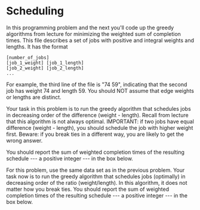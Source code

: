 # Scheduling

In this programming problem and the next you'll code up the greedy algorithms
from lecture for minimizing the weighted sum of completion times.
This file describes a set of jobs with positive and integral weights and lengths.
It has the format

```
[number_of_jobs]
[job_1_weight] [job_1_length]
[job_2_weight] [job_2_length]
...
```

For example, the third line of the file is "74 59", indicating that the second job
has weight 74 and length 59. You should NOT assume that edge weights or lengths are distinct.

Your task in this problem is to run the greedy algorithm that schedules jobs in
decreasing order of the difference (weight - length). Recall from lecture that this
algorithm is not always optimal. IMPORTANT: if two jobs have equal difference
(weight - length), you should schedule the job with higher weight first.
Beware: if you break ties in a different way, you are likely to get the wrong answer.

You should report the sum of weighted completion times of
the resulting schedule --- a positive integer --- in the box below.

For this problem, use the same data set as in the previous problem.
Your task now is to run the greedy algorithm that schedules jobs (optimally) in
decreasing order of the ratio (weight/length). In this algorithm, it does not matter
how you break ties. You should report the sum of weighted completion times of
the resulting schedule --- a positive integer --- in the box below.
